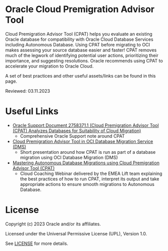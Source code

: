 # Oracle Cloud Premigration Advisor Tool
 
Cloud Premigration Advisor Tool (CPAT) helps you evaluate an existing Oracle database for compatibility with Oracle Cloud Database Services including Autonomous Database. Using CPAT before migrating to OCI makes assessing your source database easier and faster!  CPAT removes much of the legwork of identifying potential user actions, prioritizing their importance, and suggesting resolutions. Oracle recommends using CPAT to accelerate your migration to Oracle Cloud.

A set of best practices and other useful assets/links can be found in this page.

Reviewed: 03.11.2023
 
# Useful Links
- [Oracle Support Document 2758371.1 (Cloud Premigration Advisor Tool (CPAT) Analyzes Databases for Suitability of Cloud Migration)](https://support.oracle.com/epmos/faces/DocumentDisplay?id=2758371.1)
    - Comprehensive Oracle Support note around CPAT
- [Cloud Premigration Advisor Tool in OCI Database Migration Service (DMS)](https://www.youtube.com/watch?v=kYUqh4O1Owo)
    - Short presentation around how CPAT is run as part of a database migration using OCI Database Migration (DMS)
- [Mastering Autonomous Database Migrations using Cloud Premigration Advisor Tool (CPAT)](https://www.youtube.com/watch?v=PH_aPudyr0s)
    - Cloud Coaching Webinar delivered by the EMEA Lift team explaining the best practices of how to run CPAT, interpret its output and take appropriate actions to ensure smooth migrations to Autonomous Database.

# License
 
Copyright (c) 2023 Oracle and/or its affiliates.
 
Licensed under the Universal Permissive License (UPL), Version 1.0.
 
See [LICENSE](https://github.com/oracle-devrel/technology-engineering/blob/main/LICENSE) for more details.